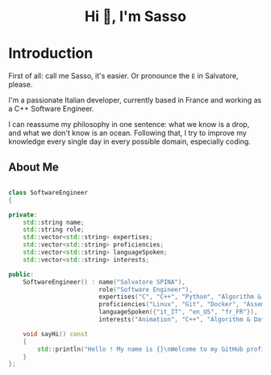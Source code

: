 <h1 align="center">Hi 👋, I'm Sasso</h1>

# Introduction

First of all: call me Sasso, it's easier. Or pronounce the `E` in Salvatore, please.

I'm a passionate Italian developer, currently based in France and working as a C++ Software Engineer.

I can reassume my philosophy in one sentence: what we know is a drop, and what we don't know is an ocean.
Following that, I try to improve my knowledge every single day in every possible domain, especially coding.

## About Me
```cpp

class SoftwareEngineer
{

private:
    std::string name;
    std::string role;
    std::vector<std::string> expertises;
    std::vector<std::string> proficiencies;
    std::vector<std::string> languageSpoken;
    std::vector<std::string> interests;

public:
    SoftwareEngineer() : name("Salvatore SPINA"),
                         role("Software Engineer"),
                         expertises("C", "C++", "Python", "Algorithm & Data Structures", "Scripting"),
                         proficiencies("Linux", "Git", "Docker", "Assembly", "Cybersecurity", "Agile"),
                         languageSpoken({"it_IT", "en_US", "fr_FR"}),
                         interests("Animation", "C++", "Algorithm & Data Structures") {}

    void sayHi() const
    {
        std::println("Hello ! My name is {}\nWelcome to my GitHub profile !", name);
    }
};

```
